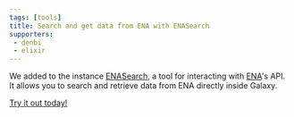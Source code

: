 ```yaml
---
tags: [tools]
title: Search and get data from ENA with ENASearch
supporters:
 - denbi
 - elixir
---
```


We added to the instance [ENASearch](https://github.com/bebatut/enasearch), a
tool for interacting with [ENA](http://www.ebi.ac.uk/ena/browse/programmatic-access)'s API. It allows you to
search and retrieve data from ENA directly inside Galaxy.

[Try it out today!](https://galaxy.uni-freiburg.de/?tool_id=toolshed.g2.bx.psu.edu%2Frepos%2Fiuc%2Fenasearch_search_data%2Fenasearch_search_data%2F0.1.1.0&version=0.1.1.0)
